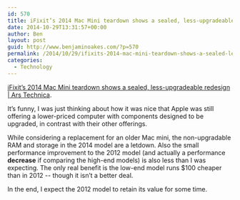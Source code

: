```yaml
---
id: 570
title: iFixit’s 2014 Mac Mini teardown shows a sealed, less-upgradeable redesign
date: 2014-10-29T13:31:57+00:00
author: Ben
layout: post
guid: http://www.benjaminoakes.com/?p=570
permalink: /2014/10/29/ifixits-2014-mac-mini-teardown-shows-a-sealed-less-upgradeable-redesign/
categories:
  - Technology
---
```

[iFixit’s 2014 Mac Mini teardown shows a sealed, less-upgradeable redesign | Ars Technica](http://arstechnica.com/apple/2014/10/ifixits-2014-mac-mini-teardown-shows-a-sealed-less-upgradeable-redesign/).

It&#8217;s funny, I was just thinking about how it was nice that Apple was still offering a lower-priced computer with components designed to be upgraded, in contrast with their other offerings. 

While considering a replacement for an older Mac mini, the non-upgradable RAM and storage in the 2014 model are a letdown. Also the small performance improvement to the 2012 model (and actually a performance **decrease** if comparing the high-end models) is also less than I was expecting. The only real benefit is the low-end model runs $100 cheaper than in 2012 -- though it isn&#8217;t a better deal.

In the end, I expect the 2012 model to retain its value for some time.